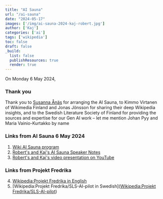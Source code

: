 ```yaml
---
title: "AI Sauna"
url: "/ai-sauna"
date: "2024-05-17"
images: ['/img/ai-sauna-2024-kaj-robert.jpg']
author: ['Kaj']
categories: ['ai']
tags: ['wikipedia']
toc: false
draft: false
_build:
  list: false
  publishResources: true
  render: true
---
```

On Monday 6 May 2024, 

### Thank you 

Thank you to [Susanna Ånäs](https://www.avoinglam.fi/author/susannaanas/) for arranging the AI Sauna, to Kimmo Virtanen of Wikimedia Finland and Jonas Jönsson for sharing their deep Wikipedia insights, and to the Swedish Literature Society of Finland for providing the sources and expertise for our Gen AI work – let me mention Johan Pyy and Maria Vainio-Kurtakko by name  

### Links from AI Sauna 6 May 2024

1. [Wiki AI Sauna program](https://meta.wikimedia.org/wiki/AI_Sauna/Program)
2. [Robert's and Kaj's AI Sauna Speaker Notes](https://meta.wikimedia.org/wiki/AI_Sauna/Speaker_notes_-_Kaj_Arnö,_Robert_Silén_-_AI_and_Databases_for_Wikipedia)
3. [Robert's and Kaj's video presentation on YouTube](https://www.youtube.com/live/oT8FP1JH5vE?si=EB4BdSoma4OV6FjD&t=6604)

### Links from Projekt Fredrika

4. [Wikipedia:Projekt Fredrika in English](https://en.wikipedia.org/wiki/Wikipedia:Projekt_Fredrika)
5. [Wikipedia:Projekt Fredrika/SLS-AI-pilot in Swedish]([Wikipedia:Projekt Fredrika/SLS-AI-pilot](https://sv.wikipedia.org/wiki/Wikipedia:Projekt_Fredrika/SLS-AI-pilot))
